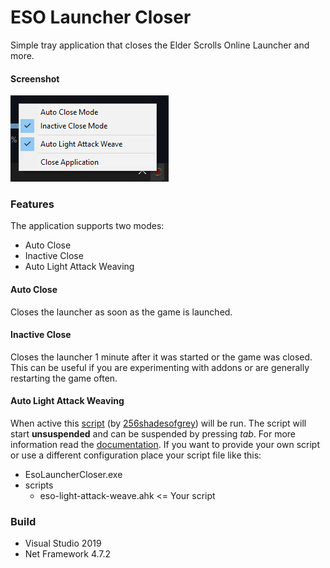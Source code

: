 # ESO Launcher Closer
Simple tray application that closes the Elder Scrolls Online Launcher and more.

#### Screenshot
![Example Screenshot](docs/img/Screenshot.png?raw=true)

### Features
The application supports two modes:
 * Auto Close
 * Inactive Close
 * Auto Light Attack Weaving

#### Auto Close
Closes the launcher as soon as the game is launched.

#### Inactive Close
Closes the launcher 1 minute after it was started or the game was closed.
This can be useful if you are experimenting with addons or are generally restarting the game often.

#### Auto Light Attack Weaving
When active this [script](https://github.com/256shadesofgrey/eso-light-attack-weave) (by [256shadesofgrey](https://github.com/256shadesofgrey)) will be run. The script will start **unsuspended** and can be suspended by pressing *tab*. For more information read the [documentation](https://github.com/256shadesofgrey/eso-light-attack-weave/blob/master/README.md). If you want to provide your own script or use a different configuration place your script file like this:
  * EsoLauncherCloser.exe
  * scripts
	  * eso-light-attack-weave.ahk <= Your script

### Build
 * Visual Studio 2019
 * Net Framework 4.7.2